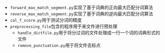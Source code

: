 * `forward_max_match_segment.py`实现了基于词典的正向最大匹配分词算法
* `reverse_max_match_segment.py`实现了基于词典的逆向最大匹配分词算法
* `cal_f_score.py`用于测试分词的精度
* `preprocessing_file`包含的程序用于来文件进行预处理
    * `handle_dictfile.py`用于将分过词的文件处理成一行一个词的词典形式的文件
    * `remove_punctuation.py`用于将文件去标点